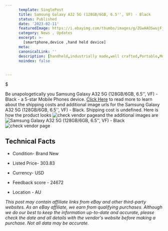 ```yaml
---
      template: SinglePost
      title: Samsung Galaxy A32 5G (128GB/6GB, 6.5'', VF) - Black
      status: Published
      date: '2023-02-11'
      featuredImage: https://i.ebayimg.com/thumbs/images/g/ZGwAAOSwujFj5bc4/s-l225.jpg
      category: News , Updates
      excerpt: >-
        [smartphone,device ,hand held device]
      meta:
      canonicalLink: ''
      description: [handheld,industrially made,well crafted,Portable,Mobile,Compact,Convenient,Lightweight,Maneuverable,Man-portable,Miniature,Carriable,Hand-held,Light,Holdable,Transportable,Mobile device,Pocket-sized,On-the-go,Wireless,Cordless,Compact size,Convenient size, smartphone,device ,hand held device]
      noindex: false
      
        
---
```

$

Be unapologetically you Samsung Galaxy A32 5G (128GB/6GB, 6.5'', VF) - Black - a 5-star Mobile Phones device. [Click Here](https://www.ebay.com/itm/165913038015?hash=item26a1300cbf%3Ag%3AZGwAAOSwujFj5bc4&mkevt=1&mkcid=1&mkrid=711-53200-19255-0&campid=%253CePNCampaignId%253E&customid=%253CreferenceId%253E&toolid=10049) to read more to learn about the shipping costs and additional image urls for the Samsung Galaxy A32 5G (128GB/6GB, 6.5'', VF) - Black. Shipping cost is undefined. Here is how the product looks ![check vendor page](https://i.ebayimg.com/thumbs/images/g/ZGwAAOSwujFj5bc4/s-l225.jpg)and the additional images are![Samsung Galaxy A32 5G (128GB/6GB, 6.5'', VF) - Black](https://i.ebayimg.com/images/g/ZGwAAOSwujFj5bc4/s-l1200.jpg)![check vendor page](https://origin-galleryplus.ebayimg.com/ws/web/165913038015_2_0_1/225x225.jpg,https://origin-galleryplus.ebayimg.com/ws/web/165913038015_3_0_1/225x225.jpg,https://origin-galleryplus.ebayimg.com/ws/web/165913038015_4_0_1/225x225.jpg,https://origin-galleryplus.ebayimg.com/ws/web/165913038015_5_0_1/225x225.jpg)



 ## Technical Facts 



     
      

 - Condition- Brand New 


      

 - Listed Price- 303.83 


      

 - Currency- USD 


      

 - Feedback score - 24672 


      

 - Location - AU 


      
      

 *_This post may contain affiliate links from eBay and other third-party websites. As an eBay affiliate, we earn from qualifying purchases. Although we do our best to keep the information up-to-date and accurate, please check the date and all details with the vendor's website before making a purchase. Not all data may be accurate._*






